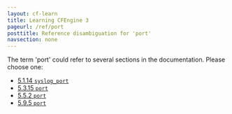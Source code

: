 ```yaml
---
layout: cf-learn
title: Learning CFEngine 3
pageurl: /ref/port
posttitle: Reference disambiguation for 'port'
navsection: none
---
```


The term 'port' could refer to several sections in the documentation. Please choose one:

- [5.1.14 <code>syslog_port</code>](https://cfengine.com/manuals/cf3-reference#syslog_port-in-common)
- [5.3.15 <code>port</code>](https://cfengine.com/manuals/cf3-reference#port-in-server)
- [5.5.2 <code>port</code>](https://cfengine.com/manuals/cf3-reference#port-in-runagent)
- [5.9.5 <code>port</code>](https://cfengine.com/manuals/cf3-reference#port-in-hub)
